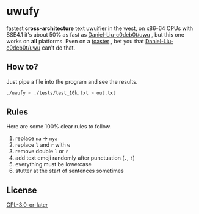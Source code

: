 # uwufy
fastest **cross-architecture** text uwuifier in the west, on x86-64 CPUs with
 SSE4.1 it's about 50% as fast as
 [Daniel-Liu-c0deb0t/uwu](https://github.com/Daniel-Liu-c0deb0t/uwu)
 , but this one works on **all** platforms. Even on a
 [toaster](https://www.embeddedarm.com/blog/netbsd-toaster-powered-by-the-ts-7200-arm9-sbc/)
 , bet you that
 [Daniel-Liu-c0deb0t/uwu](https://github.com/Daniel-Liu-c0deb0t/uwu)
 can't do that.

## How to?
Just pipe a file into the program and see the results.
```sh
./uwufy < ./tests/test_10k.txt > out.txt
```

## Rules
Here are some 100% clear rules to follow.
1. replace `na` -> `nya`
2. replace `l` and `r` with `w`
3. remove double `l` or `r`
4. add text emoji randomly after punctuation (`.`, `!`)
5. everything must be lowercase
6. stutter at the start of sentences sometimes

## License
[GPL-3.0-or-later](./LICENSE)
